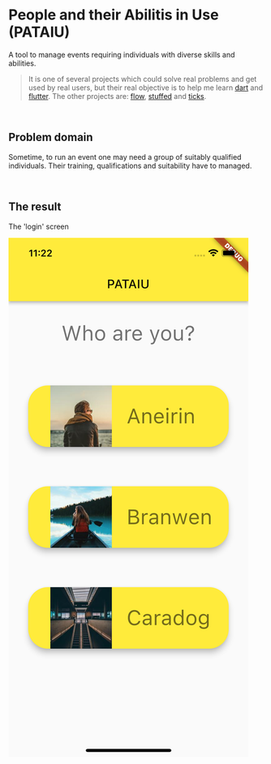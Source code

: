# People and their Abilitis in Use (PATAIU)

A tool to manage events requiring individuals with diverse skills and abilities.

>It is one of several projects which could solve real problems and get used by real users, but their real objective is to help me learn [dart](https://dart.dev) and [flutter](https://flutter.dev). The other projects are: [flow](https://github.com/michalporeba/flow), [stuffed](https://github.com/michalporeba/stuffed) and [ticks](https://github.com/michalporeba/stuffed). 


&nbsp;
## Problem domain

Sometime, to run an event one may need a group of suitably qualified individuals. Their training, qualifications and suitability have to managed. 

&nbsp;
## The result

The 'login' screen

![](./docs/images/first.png)
